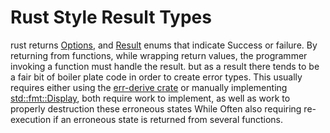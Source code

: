 # Rust Style Result Types

rust returns [Options](https://doc.rust-lang.org/std/option/enum.Option.html), and [Result](https://doc.rust-lang.org/std/result/) enums that indicate Success or failure. By returning from functions, while wrapping return values, the programmer invoking a function must handle the result. but as a result there tends to be a fair bit of boiler plate code in order to create error types. This usually requires either using the [err-derive crate](https://crates.io/crates/err-derive) or manually implementing [std::fmt::Display](https://doc.rust-lang.org/std/fmt/trait.Display.html), both require work to implement, as well as work to properly  destruction these erroneous states While Often also requiring re-execution if an erroneous state is returned from several functions.